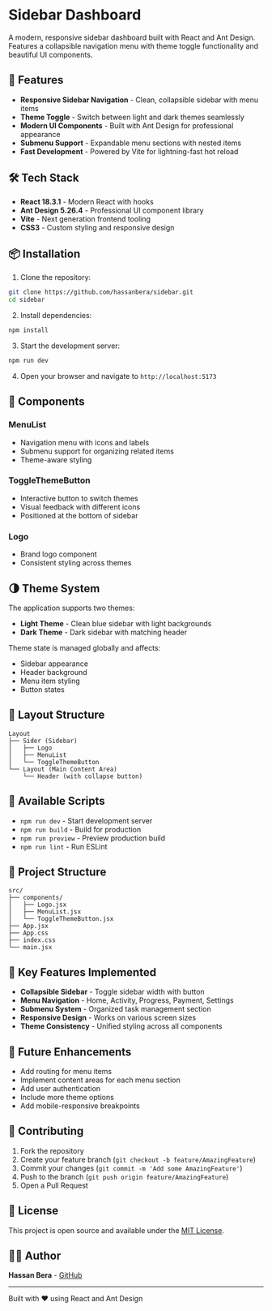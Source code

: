 # Sidebar Dashboard

A modern, responsive sidebar dashboard built with React and Ant Design. Features a collapsible navigation menu with theme toggle functionality and beautiful UI components.

## 🚀 Features

- **Responsive Sidebar Navigation** - Clean, collapsible sidebar with menu items
- **Theme Toggle** - Switch between light and dark themes seamlessly
- **Modern UI Components** - Built with Ant Design for professional appearance
- **Submenu Support** - Expandable menu sections with nested items
- **Fast Development** - Powered by Vite for lightning-fast hot reload

## 🛠️ Tech Stack

- **React 18.3.1** - Modern React with hooks
- **Ant Design 5.26.4** - Professional UI component library
- **Vite** - Next generation frontend tooling
- **CSS3** - Custom styling and responsive design

## 📦 Installation

1. Clone the repository:
```bash
git clone https://github.com/hassanbera/sidebar.git
cd sidebar
```

2. Install dependencies:
```bash
npm install
```

3. Start the development server:
```bash
npm run dev
```

4. Open your browser and navigate to `http://localhost:5173`

## 🎨 Components

### MenuList
- Navigation menu with icons and labels
- Submenu support for organizing related items
- Theme-aware styling

### ToggleThemeButton
- Interactive button to switch themes
- Visual feedback with different icons
- Positioned at the bottom of sidebar

### Logo
- Brand logo component
- Consistent styling across themes

## 🌗 Theme System

The application supports two themes:
- **Light Theme** - Clean blue sidebar with light backgrounds
- **Dark Theme** - Dark sidebar with matching header

Theme state is managed globally and affects:
- Sidebar appearance
- Header background
- Menu item styling
- Button states

## 📱 Layout Structure

```
Layout
├── Sider (Sidebar)
│   ├── Logo
│   ├── MenuList
│   └── ToggleThemeButton
└── Layout (Main Content Area)
    └── Header (with collapse button)
```

## 🔧 Available Scripts

- `npm run dev` - Start development server
- `npm run build` - Build for production
- `npm run preview` - Preview production build
- `npm run lint` - Run ESLint

## 📂 Project Structure

```
src/
├── components/
│   ├── Logo.jsx
│   ├── MenuList.jsx
│   └── ToggleThemeButton.jsx
├── App.jsx
├── App.css
├── index.css
└── main.jsx
```

## 🎯 Key Features Implemented

- **Collapsible Sidebar** - Toggle sidebar width with button
- **Menu Navigation** - Home, Activity, Progress, Payment, Settings
- **Submenu System** - Organized task management section
- **Responsive Design** - Works on various screen sizes
- **Theme Consistency** - Unified styling across all components

## 🚀 Future Enhancements

- Add routing for menu items
- Implement content areas for each menu section
- Add user authentication
- Include more theme options
- Add mobile-responsive breakpoints

## 🤝 Contributing

1. Fork the repository
2. Create your feature branch (`git checkout -b feature/AmazingFeature`)
3. Commit your changes (`git commit -m 'Add some AmazingFeature'`)
4. Push to the branch (`git push origin feature/AmazingFeature`)
5. Open a Pull Request

## 📄 License

This project is open source and available under the [MIT License](LICENSE).

## 👨‍💻 Author

**Hassan Bera** - [GitHub](https://github.com/hassanbera)

---

Built with ❤️ using React and Ant Design
